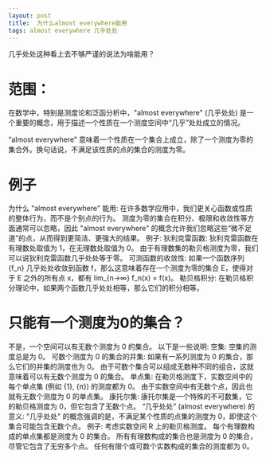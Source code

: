 ```yaml
---
layout: post
title:  为什么almost everywhere能用
tags: almost everywhere 几乎处处
---  
```


几乎处处这种看上去不够严谨的说法为啥能用？

# 范围：
在数学中，特别是测度论和泛函分析中，"almost everywhere" (几乎处处) 是一个重要的概念，用于描述一个性质在一个测度空间中“几乎”处处成立的情况。

“almost everywhere” 意味着一个性质在一个集合上成立，除了一个测度为零的集合外。换句话说，不满足该性质的点的集合的测度为零。

# 例子
为什么 "almost everywhere" 能用:
在许多数学应用中，我们更关心函数或性质的整体行为，而不是个别点的行为。 测度为零的集合在积分、极限和收敛性等方面通常可以忽略，因此 "almost everywhere" 的概念允许我们忽略这些“微不足道”的点，从而得到更简洁、更强大的结果。
例子:
狄利克雷函数: 狄利克雷函数在有理数处取值为 1，在无理数处取值为 0。 由于有理数集的勒贝格测度为零，我们可以说狄利克雷函数几乎处处等于零。
可测函数的收敛性: 如果一个函数序列 {f_n} 几乎处处收敛到函数 f，那么这意味着存在一个测度为零的集合 E，使得对于 E 之外的所有点 x，都有 lim_{n→∞} f_n(x) = f(x)。
勒贝格积分: 在勒贝格积分理论中，如果两个函数几乎处处相等，那么它们的积分相等。


# 只能有一个测度为0的集合？
不是，一个空间可以有无数个测度为 0 的集合。
以下是一些说明:
空集: 空集的测度总是为 0。
可数个测度为 0 的集合的并集: 如果有一系列测度为 0 的集合，那么它们的并集的测度也为 0。 由于可数个集合可以组成无数种不同的组合，这就意味着可以有无数个测度为 0 的集合。
单点集: 在勒贝格测度下，实数空间中的每个单点集 (例如 {1}, {π}) 的测度都为 0。 由于实数空间中有无数个点，因此也就有无数个测度为 0 的单点集。
康托尔集: 康托尔集是一个特殊的不可数集，它的勒贝格测度为 0，但它包含了无数个点。
“几乎处处” (almost everywhere) 的意义:
"几乎处处" 的概念强调的是，不满足某个性质的点集的测度为 0，即使这个集合可能包含无数个点。
例子:
考虑实数空间 R 上的勒贝格测度。
每个有理数构成的单点集都是测度为 0 的集合。
所有有理数构成的集合也是测度为 0 的集合，尽管它包含了无穷多个点。
任何有限个或可数个实数构成的集合的测度都为 0。

